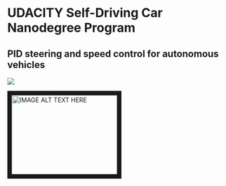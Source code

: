 # UDACITY Self-Driving Car Nanodegree Program
## PID steering and speed control for autonomous vehicles

[![](http://img.youtube.com/vi/Q0NIwiLKgRA/0.jpg)](http://www.youtube.com/watch?v=Q0NIwiLKgRA)

<a href="http://www.youtube.com/watch?feature=player_embedded&v=Q0NIwiLKgRA" target="_blank">
 <img src="http://img.youtube.com/vi/Q0NIwiLKgRA/0.jpg" alt="IMAGE ALT TEXT HERE" width="240" height="180" border="10" />
</a>
